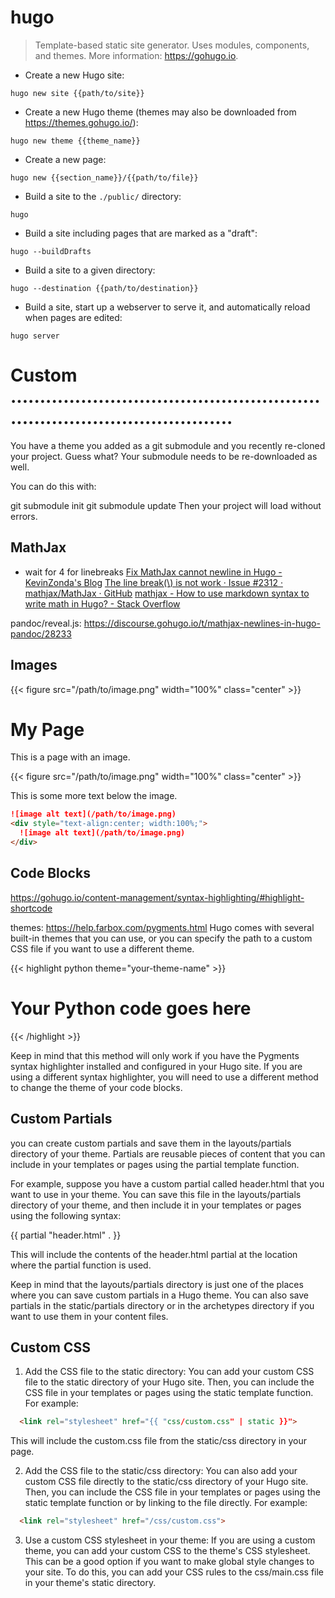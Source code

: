 # hugo

> Template-based static site generator. Uses modules, components, and themes.
> More information: <https://gohugo.io>.

- Create a new Hugo site:

`hugo new site {{path/to/site}}`

- Create a new Hugo theme (themes may also be downloaded from https://themes.gohugo.io/):

`hugo new theme {{theme_name}}`

- Create a new page:

`hugo new {{section_name}}/{{path/to/file}}`

- Build a site to the `./public/` directory:

`hugo`

- Build a site including pages that are marked as a "draft":

`hugo --buildDrafts`

- Build a site to a given directory:

`hugo --destination {{path/to/destination}}`

- Build a site, start up a webserver to serve it, and automatically reload when pages are edited:

`hugo server`


# Custom ...........................................................................................
You have a theme you added as a git submodule and you recently re-cloned your project. Guess what? Your submodule needs to be re-downloaded as well.

You can do this with:

git submodule init
git submodule update
Then your project will load without errors.

## MathJax
- wait for 4 for linebreaks
[Fix MathJax cannot newline in Hugo - KevinZonda's Blog](https://blog.kevinzonda.com/post/fix-mathjax-newline/)
[The line break(\\) is not work · Issue #2312 · mathjax/MathJax · GitHub](https://github.com/mathjax/MathJax/issues/2312)
[mathjax - How to use markdown syntax to write math in Hugo? - Stack Overflow](https://stackoverflow.com/questions/64050359/how-to-use-markdown-syntax-to-write-math-in-hugo)

pandoc/reveal.js: https://discourse.gohugo.io/t/mathjax-newlines-in-hugo-pandoc/28233

## Images
{{< figure src="/path/to/image.png" width="100%" class="center" >}}

# My Page

This is a page with an image.

{{< figure src="/path/to/image.png" width="100%" class="center" >}}

This is some more text below the image.


```md
![image alt text](/path/to/image.png)
<div style="text-align:center; width:100%;">
  ![image alt text](/path/to/image.png)
</div>

```

## Code Blocks
https://gohugo.io/content-management/syntax-highlighting/#highlight-shortcode

themes: https://help.farbox.com/pygments.html
Hugo comes with several built-in themes that you can use, or you can specify the path to a custom CSS file if you want to use a different theme.

{{< highlight python theme="your-theme-name" >}}
# Your Python code goes here
{{< /highlight >}}

Keep in mind that this method will only work if you have the Pygments syntax highlighter installed and configured in your Hugo site. If you are using a different syntax highlighter, you will need to use a different method to change the theme of your code blocks.


## Custom Partials
you can create custom partials and save them in the layouts/partials directory of your theme. Partials are reusable pieces of content that you can include in your templates or pages using the partial template function.

For example, suppose you have a custom partial called header.html that you want to use in your theme.
You can save this file in the layouts/partials directory of your theme, and then include it in your templates or pages using the following syntax:

  {{ partial "header.html" . }}

This will include the contents of the header.html partial at the location where the partial function is used.

Keep in mind that the layouts/partials directory is just one of the places where you can save custom partials in a Hugo theme.
You can also save partials in the static/partials directory or in the archetypes directory if you want to use them in your content files.


## Custom CSS
1. Add the CSS file to the static directory:
You can add your custom CSS file to the static directory of your Hugo site.
Then, you can include the CSS file in your templates or pages using the static template function. For example:
```html
  <link rel="stylesheet" href="{{ "css/custom.css" | static }}">
```

This will include the custom.css file from the static/css directory in your page.

2. Add the CSS file to the static/css directory:
You can also add your custom CSS file directly to the static/css directory of your Hugo site.
Then, you can include the CSS file in your templates or pages using the static template function or by linking to the file directly.
For example:
```html
  <link rel="stylesheet" href="/css/custom.css">
```

3. Use a custom CSS stylesheet in your theme:
If you are using a custom theme, you can add your custom CSS to the theme's CSS stylesheet.
This can be a good option if you want to make global style changes to your site.
To do this, you can add your CSS rules to the css/main.css file in your theme's static directory.
